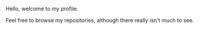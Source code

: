 Hello, welcome to my profile.

Feel free to browse my repositories, although there really isn't much to see.
